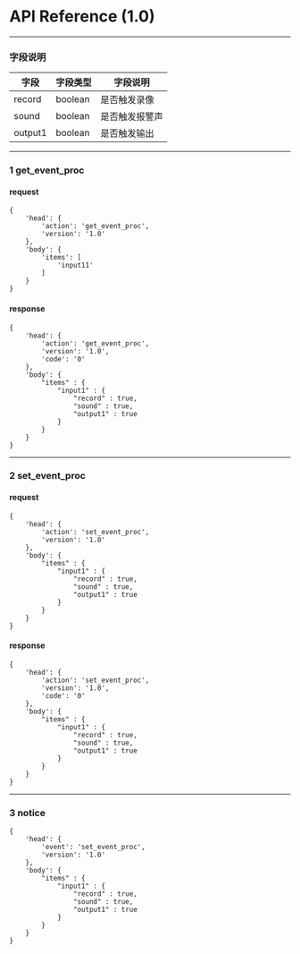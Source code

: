 # API Reference (1.0)
---

### 字段说明
字段|字段类型|字段说明
---|---|---
record|boolean|是否触发录像
sound|boolean|是否触发报警声
output1|boolean|是否触发输出

---
### 1 get_event_proc
#### request

	{
		'head': {
			'action': 'get_event_proc',
			'version': '1.0'
		},
		'body': {
			'items': [
				'input11'
			]
		}
	}

#### response

	{
		'head': {
			'action': 'get_event_proc',
			'version': '1.0',
			'code': '0'
		},
		'body': {
			"items" : {
				"input1" : {
      				"record" : true,
					"sound" : true,
					"output1" : true
				}
			}
		}
	}

---
### 2 set_event_proc
#### request

	{
		'head': {
			'action': 'set_event_proc',
			'version': '1.0'
		},
		'body': {
			"items" : {
				"input1" : {
      				"record" : true,
					"sound" : true,
					"output1" : true
				}
			}
		}
	}

#### response

	{
		'head': {
			'action': 'set_event_proc',
			'version': '1.0',
			'code': '0'
		},
		'body': {
			"items" : {
				"input1" : {
      				"record" : true,
					"sound" : true,
					"output1" : true
				}
			}
		}
	}

---
### 3 notice

	{
		'head': {
			'event': 'set_event_proc',
			'version': '1.0'
		},
		'body': {
			"items" : {
				"input1" : {
      				"record" : true,
					"sound" : true,
					"output1" : true
				}
			}
		}
	}
